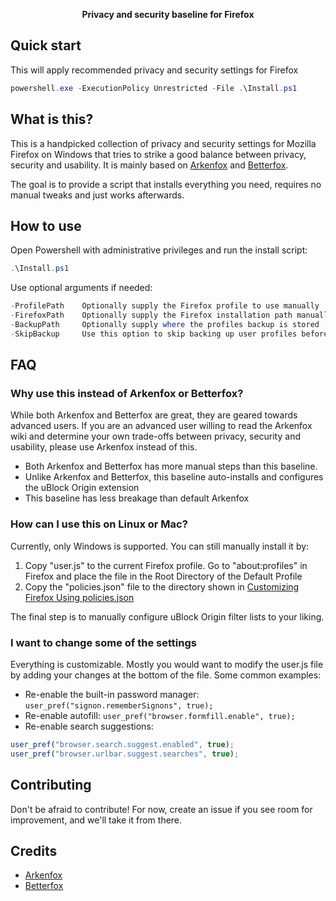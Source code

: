 <p align="center"><b>Privacy and security baseline for Firefox</b></p>

## Quick start

This will apply recommended privacy and security settings for Firefox

```powershell
powershell.exe -ExecutionPolicy Unrestricted -File .\Install.ps1
```

## What is this?

This is a handpicked collection of privacy and security settings for Mozilla Firefox on Windows that tries to strike a good balance between privacy, security and usability. It is mainly based on [Arkenfox](https://github.com/arkenfox/user.js) and [Betterfox](https://github.com/yokoffing/BetterFox).

The goal is to provide a script that installs everything you need, requires no manual tweaks and just works afterwards.

## How to use

Open Powershell with administrative privileges and run the install script:

```powershell
.\Install.ps1
```
Use optional arguments if needed:

```powershell
-ProfilePath    Optionally supply the Firefox profile to use manually
-FirefoxPath    Optionally supply the Firefox installation path manually
-BackupPath     Optionally supply where the profiles backup is stored
-SkipBackup     Use this option to skip backing up user profiles before installing
```

## FAQ

### Why use this instead of Arkenfox or Betterfox?

While both Arkenfox and Betterfox are great, they are geared towards advanced users. If you are an advanced user willing to read the Arkenfox wiki and determine your own trade-offs between privacy, security and usability, please use Arkenfox instead of this.

- Both Arkenfox and Betterfox has more manual steps than this baseline. 
- Unlike Arkenfox and Betterfox, this baseline auto-installs and configures the uBlock Origin extension
- This baseline has less breakage than default Arkenfox


### How can I use this on Linux or Mac?

Currently, only Windows is supported. You can still manually install it by:

1. Copy "user.js" to the current Firefox profile. Go to "about:profiles" in Firefox and place the file in the Root Directory of the Default Profile
2. Copy the "policies.json" file to the directory shown in [Customizing Firefox Using policies.json](https://support.mozilla.org/en-US/kb/customizing-firefox-using-policiesjson)

The final step is to manually configure uBlock Origin filter lists to your liking.

### I want to change some of the settings

Everything is customizable. Mostly you would want to modify the user.js file by adding your changes at the bottom of the file. Some common examples:

- Re-enable the built-in password manager: `user_pref("signon.rememberSignons", true);`
- Re-enable autofill: `user_pref("browser.formfill.enable", true);`
- Re-enable search suggestions: 

```js
user_pref("browser.search.suggest.enabled", true);
user_pref("browser.urlbar.suggest.searches", true);
```

## Contributing

Don't be afraid to contribute! For now, create an issue if you see room for improvement, and we'll take it from there.

## Credits

- [Arkenfox](https://github.com/arkenfox/user.js)
- [Betterfox](https://github.com/yokoffing/BetterFox)